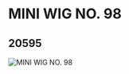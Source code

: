 # MINI  WIG NO. 98
## 20595
![MINI  WIG NO. 98](https://lc-www-live-s.legocdn.com/media/bricks/5/2/6121802.jpg)